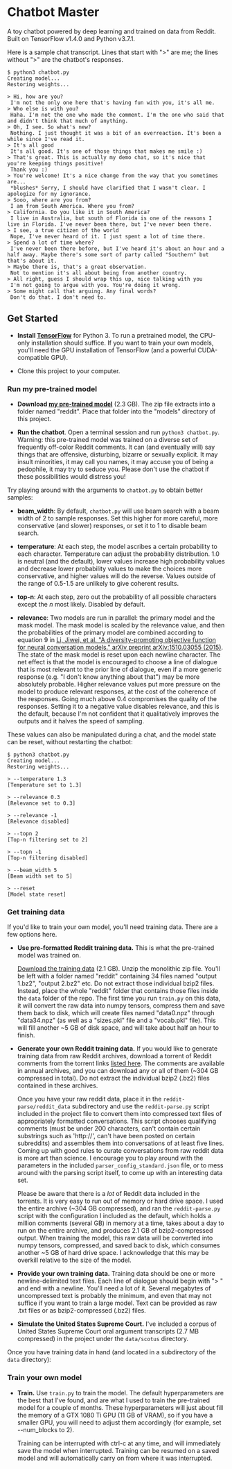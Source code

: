 # Chatbot Master
A toy chatbot powered by deep learning and trained on data from Reddit. Built on TensorFlow v1.4.0 and Python v3.7.1.

Here is a sample chat transcript. Lines that start with ">" are me; the lines without ">" are the chatbot's responses.

```
$ python3 chatbot.py
Creating model...
Restoring weights...

> Hi, how are you?
 I'm not the only one here that's having fun with you, it's all me.
> Who else is with you?
 Haha. I'm not the one who made the comment. I'm the one who said that and didn't think that much of anything.
> Oh, I see. So what's new?
 Nothing. I just thought it was a bit of an overreaction. It's been a while since I've read it.
> It's all good
 It's all good. It's one of those things that makes me smile :)
> That's great. This is actually my demo chat, so it's nice that you're keeping things positive!
 Thank you :)
> You're welcome! It's a nice change from the way that you sometimes are...
 *blushes* Sorry, I should have clarified that I wasn't clear. I apologize for my ignorance.
> Sooo, where are you from?             
 I am from South America. Where you from?
> California. Do you like it in South America?
 I live in Australia, but south of Florida is one of the reasons I live in Florida. I've never been there, but I've never been there.
> I see, a true citizen of the world
 Nope, I've never heard of it. I just spent a lot of time there.
> Spend a lot of time where?
 I've never been there before, but I've heard it's about an hour and a half away. Maybe there's some sort of party called "Southern" but that's about it.
> Maybe there is, that's a great observation.
 Not to mention it's all about being from another country.
> All right, guess I should wrap this up, nice talking with you
 I'm not going to argue with you. You're doing it wrong.
> Some might call that arguing. Any final words?
 Don't do that. I don't need to.
 ```

## Get Started

- **Install [TensorFlow](http://www.tensorflow.org/)** for Python 3. To run a pretrained model, the CPU-only installation should suffice. If you want to train your own models, you'll need the GPU installation of TensorFlow (and a powerful CUDA-compatible GPU).

- Clone this project to your computer.

### Run my pre-trained model

- **Download [my pre-trained model](https://drive.google.com/uc?id=1rRRY-y1KdVk4UB5qhu7BjQHtfadIOmMk&export=download)** (2.3 GB). The zip file extracts into a folder named "reddit". Place that folder into the "models" directory of this project.

- **Run the chatbot**. Open a terminal session and run `python3 chatbot.py`. Warning: this pre-trained model was trained on a diverse set of frequently off-color Reddit comments. It can (and eventually will) say things that are offensive, disturbing, bizarre or sexually explicit. It may insult minorities, it may call you names, it may accuse you of being a pedophile, it may try to seduce you. Please don't use the chatbot if these possibilities would distress you!

Try playing around with the arguments to `chatbot.py` to obtain better samples:

- **beam_width**: By default, `chatbot.py` will use beam search with a beam width of 2 to sample responses. Set this higher for more careful, more conservative (and slower) responses, or set it to 1 to disable beam search.

- **temperature**: At each step, the model ascribes a certain probability to each character. Temperature can adjust the probability distribution. 1.0 is neutral (and the default), lower values increase high probability values and decrease lower probability values to make the choices more conservative, and higher values will do the reverse. Values outside of the range of 0.5-1.5 are unlikely to give coherent results.

- **top-n**: At each step, zero out the probability of all possible characters except the *n* most likely. Disabled by default.

- **relevance**: Two models are run in parallel: the primary model and the mask model. The mask model is scaled by the relevance value, and then the probabilities of the primary model are combined according to equation 9 in [Li, Jiwei, et al. "A diversity-promoting objective function for neural conversation models." arXiv preprint arXiv:1510.03055 (2015)](https://arxiv.org/abs/1510.03055). The state of the mask model is reset upon each newline character. The net effect is that the model is encouraged to choose a line of dialogue that is most relevant to the prior line of dialogue, even if a more generic response (e.g. "I don't know anything about that") may be more absolutely probable. Higher relevance values put more pressure on the model to produce relevant responses, at the cost of the coherence of the responses. Going much above 0.4 compromises the quality of the responses. Setting it to a negative value disables relevance, and this is the default, because I'm not confident that it qualitatively improves the outputs and it halves the speed of sampling.

These values can also be manipulated during a chat, and the model state can be reset, without restarting the chatbot:

```
$ python3 chatbot.py
Creating model...
Restoring weights...

> --temperature 1.3
[Temperature set to 1.3]

> --relevance 0.3
[Relevance set to 0.3]

> --relevance -1
[Relevance disabled]

> --topn 2
[Top-n filtering set to 2]

> --topn -1
[Top-n filtering disabled]

> --beam_width 5
[Beam width set to 5]

> --reset
[Model state reset]
```

### Get training data

If you'd like to train your own model, you'll need training data. There are a few options here.

- **Use pre-formatted Reddit training data.** This is what the pre-trained model was trained on.

  [Download the training data](https://drive.google.com/uc?id=1s77S7COjrb3lOnfqvXYfn7sW_x5U1_l9&export=download) (2.1 GB). Unzip the monolithic zip file. You'll be left with a folder named "reddit" containing 34 files named "output 1.bz2", "output 2.bz2" etc. Do not extract those individual bzip2 files. Instead, place the whole "reddit" folder that contains those files inside the `data` folder of the repo. The first time you run `train.py` on this data, it will convert the raw data into numpy tensors, compress them and save them back to disk, which will create files named "data0.npz" through "data34.npz" (as well as a "sizes.pkl" file and a "vocab.pkl" file). This will fill another ~5 GB of disk space, and will take about half an hour to finish.

- **Generate your own Reddit training data.** If you would like to generate training data from raw Reddit archives, download a torrent of Reddit comments from the torrent links [listed here](https://www.reddit.com/r/datasets/comments/65o7py/updated_reddit_comment_dataset_as_torrents/). The comments are available in annual archives, and you can download any or all of them (~304 GB compressed in total). Do not extract the individual bzip2 (.bz2) files contained in these archives.

  Once you have your raw reddit data, place it in the `reddit-parse/reddit_data` subdirectory and use the `reddit-parse.py` script included in the project file to convert them into compressed text files of appropriately formatted conversations. This script chooses qualifying comments (must be under 200 characters, can't contain certain substrings such as 'http://', can't have been posted on certain subreddits) and assembles them into conversations of at least five lines. Coming up with good rules to curate conversations from raw reddit data is more art than science. I encourage you to play around with the parameters in the included `parser_config_standard.json` file, or to mess around with the parsing script itself, to come up with an interesting data set.

  Please be aware that there is a *lot* of Reddit data included in the torrents. It is very easy to run out of memory or hard drive space. I used the entire archive (~304 GB compressed), and ran the `reddit-parse.py` script with the configuration I included as the default, which holds a million comments (several GB) in memory at a time, takes about a day to run on the entire archive, and produces 2.1 GB of bzip2-compressed output. When training the model, this raw data will be converted into numpy tensors, compressed, and saved back to disk, which consumes another ~5 GB of hard drive space. I acknowledge that this may be overkill relative to the size of the model.

- **Provide your own training data.** Training data should be one or more newline-delimited text files. Each line of dialogue should begin with "> " and end with a newline. You'll need a lot of it. Several megabytes of uncompressed text is probably the minimum, and even that may not suffice if you want to train a large model. Text can be provided as raw .txt files or as bzip2-compressed (.bz2) files.

- **Simulate the United States Supreme Court.** I've included a corpus of United States Supreme Court oral argument transcripts (2.7 MB compressed) in the project under the `data/scotus` directory.

Once you have training data in hand (and located in a subdirectory of the `data` directory):

### Train your own model

- **Train.** Use `train.py` to train the model. The default hyperparameters are the best that I've found, and are what I used to train the pre-trained model for a couple of months. These hyperparameters will just about fill the memory of a GTX 1080 Ti GPU (11 GB of VRAM), so if you have a smaller GPU, you will need to adjust them accordingly (for example, set --num_blocks to 2).

  Training can be interrupted with ctrl-c at any time, and will immediately save the model when interrupted. Training can be resumed on a saved model and will automatically carry on from where it was interrupted.
